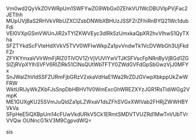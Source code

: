 Vm0wd2QyVkZOVWRpUm1SWFYwZG9WbGx0ZEhkVU1WcDBUVlpPVjFac2JETlhh
MUpUVjBaS2RHVkVRbUZXClZsbDNWbXBHUzJSSFZrZFhiRnBYQ21Wc1dubFdi
VEI0VXpGSmVWUnJiR2xTYlZKWVEyc3dlRk5zUmxkaQpXR2hvVlhwS1QyTXha
SFZTYkdScFVteHdXVkV5TVV0WFIwWkpZa1pvVndwTk1VcDVWbGh3UjFkdFZr
ZFYKYmxaVVlrWmFjRlZ0TlVOV1ZrVjVUVlYwVTJKSFVscFpNRnByVjBGd1ZG
SlZjRVpXYlhSVFV6RlZlRk51ClNsQUtWbTFTY0ZWdGVFdGpSbGwzVjJ0MFYx
SnJWalZhVldSSFZURmFjbGRzV2xkaVdHaE1Wa2RrZDJGVwpXbkppUkZwWFRW
WktURlJyWkZKbFJsSnpDbHBHV1V0WmExcGhWREZXYzJGR1RsTldiWGg2VmpK
ME1GUXgKU25SVmJuQldZa1pLZWxaV1dsZFhSVGxXWlVab2FHRjZWWHBYVkVa
SFpHeE5lQXBpUm14cFUwVkdURkV5Ck1ERmtSMDVTVUZRd1MwTnVUbTVrVVQw
OUNncG1kV3M9CgpvdWQ=

sis